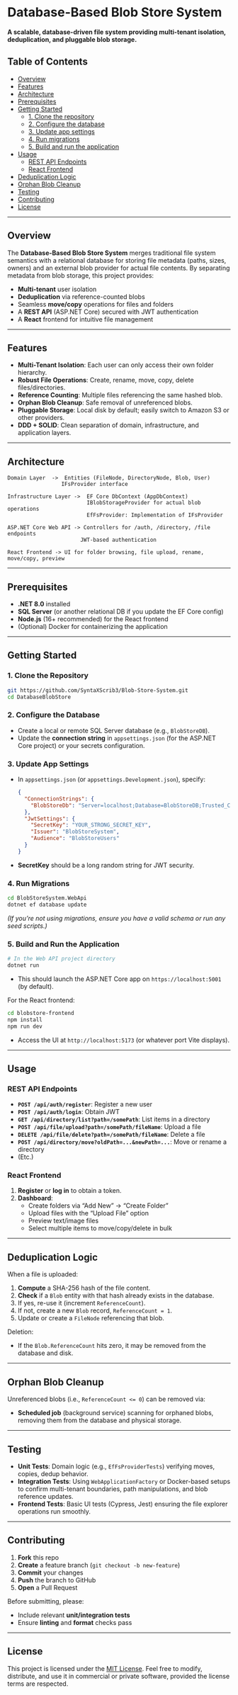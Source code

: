 # Database-Based Blob Store System

**A scalable, database-driven file system providing multi-tenant isolation, deduplication, and pluggable blob storage.**

## Table of Contents

- [Overview](#overview)
- [Features](#features)
- [Architecture](#architecture)
- [Prerequisites](#prerequisites)
- [Getting Started](#getting-started)
  - [1. Clone the repository](#1-clone-the-repository)
  - [2. Configure the database](#2-configure-the-database)
  - [3. Update app settings](#3-update-app-settings)
  - [4. Run migrations](#4-run-migrations)
  - [5. Build and run the application](#5-build-and-run-the-application)
- [Usage](#usage)
  - [REST API Endpoints](#rest-api-endpoints)
  - [React Frontend](#react-frontend)
- [Deduplication Logic](#deduplication-logic)
- [Orphan Blob Cleanup](#orphan-blob-cleanup)
- [Testing](#testing)
- [Contributing](#contributing)
- [License](#license)

---

## Overview

The **Database-Based Blob Store System** merges traditional file system semantics with a relational database for storing file metadata (paths, sizes, owners) and an external blob provider for actual file contents. By separating metadata from blob storage, this project provides:

- **Multi-tenant** user isolation
- **Deduplication** via reference-counted blobs
- Seamless **move/copy** operations for files and folders
- A **REST API** (ASP.NET Core) secured with JWT authentication
- A **React** frontend for intuitive file management

---

## Features

- **Multi-Tenant Isolation**: Each user can only access their own folder hierarchy.
- **Robust File Operations**: Create, rename, move, copy, delete files/directories.
- **Reference Counting**: Multiple files referencing the same hashed blob.
- **Orphan Blob Cleanup**: Safe removal of unreferenced blobs.
- **Pluggable Storage**: Local disk by default; easily switch to Amazon S3 or other providers.
- **DDD + SOLID**: Clean separation of domain, infrastructure, and application layers.

---

## Architecture

```
Domain Layer  ->  Entities (FileNode, DirectoryNode, Blob, User)
                 IFsProvider interface

Infrastructure Layer ->  EF Core DbContext (AppDbContext)
                         IBlobStorageProvider for actual blob operations
                         EfFsProvider: Implementation of IFsProvider

ASP.NET Core Web API -> Controllers for /auth, /directory, /file endpoints
                       JWT-based authentication

React Frontend -> UI for folder browsing, file upload, rename, move/copy, preview
```

---

## Prerequisites

- **.NET 8.0** installed
- **SQL Server** (or another relational DB if you update the EF Core config)
- **Node.js** (16+ recommended) for the React frontend
- (Optional) Docker for containerizing the application

---

## Getting Started

### 1. Clone the Repository

```bash
git https://github.com/SyntaXScrib3/Blob-Store-System.git
cd DatabaseBlobStore
```

### 2. Configure the Database

- Create a local or remote SQL Server database (e.g., `BlobStoreDB`).
- Update the **connection string** in `appsettings.json` (for the ASP.NET Core project) or your secrets configuration.

### 3. Update App Settings

- In `appsettings.json` (or `appsettings.Development.json`), specify:
  ```json
  {
    "ConnectionStrings": {
      "BlobStoreDb": "Server=localhost;Database=BlobStoreDB;Trusted_Connection=True;"
    },
    "JwtSettings": {
      "SecretKey": "YOUR_STRONG_SECRET_KEY",
      "Issuer": "BlobStoreSystem",
      "Audience": "BlobStoreUsers"
    }
  }
  ```
- **SecretKey** should be a long random string for JWT security.

### 4. Run Migrations

```bash
cd BlobStoreSystem.WebApi
dotnet ef database update
```

_(If you’re not using migrations, ensure you have a valid schema or run any seed scripts.)_

### 5. Build and Run the Application

```bash
# In the Web API project directory
dotnet run
```

- This should launch the ASP.NET Core app on `https://localhost:5001` (by default).

For the React frontend:

```bash
cd blobstore-frontend
npm install
npm run dev
```

- Access the UI at `http://localhost:5173` (or whatever port Vite displays).

---

## Usage

### REST API Endpoints

- **`POST /api/auth/register`**: Register a new user
- **`POST /api/auth/login`**: Obtain JWT
- **`GET /api/directory/list?path=/somePath`**: List items in a directory
- **`POST /api/file/upload?path=/somePath/fileName`**: Upload a file
- **`DELETE /api/file/delete?path=/somePath/fileName`**: Delete a file
- **`POST /api/directory/move?oldPath=...&newPath=...`**: Move or rename a directory
- (Etc.)

### React Frontend

1. **Register** or **log in** to obtain a token.
2. **Dashboard**:
   - Create folders via “Add New” → “Create Folder”
   - Upload files with the “Upload File” option
   - Preview text/image files
   - Select multiple items to move/copy/delete in bulk

---

## Deduplication Logic

When a file is uploaded:

1. **Compute** a SHA-256 hash of the file content.
2. **Check** if a `Blob` entity with that hash already exists in the database.
3. If yes, re-use it (increment `ReferenceCount`).
4. If not, create a new `Blob` record, `ReferenceCount = 1`.
5. Update or create a `FileNode` referencing that blob.

Deletion:

- If the `Blob.ReferenceCount` hits zero, it may be removed from the database and disk.

---

## Orphan Blob Cleanup

Unreferenced blobs (i.e., `ReferenceCount <= 0`) can be removed via:

- **Scheduled job** (background service) scanning for orphaned blobs, removing them from the database and physical storage.

---

## Testing

- **Unit Tests**: Domain logic (e.g., `EfFsProviderTests`) verifying moves, copies, dedup behavior.
- **Integration Tests**: Using `WebApplicationFactory` or Docker-based setups to confirm multi-tenant boundaries, path manipulations, and blob reference updates.
- **Frontend Tests**: Basic UI tests (Cypress, Jest) ensuring the file explorer operations run smoothly.

---

## Contributing

1. **Fork** this repo
2. **Create** a feature branch (`git checkout -b new-feature`)
3. **Commit** your changes
4. **Push** the branch to GitHub
5. **Open** a Pull Request

Before submitting, please:

- Include relevant **unit/integration tests**
- Ensure **linting** and **format** checks pass

---

## License

This project is licensed under the [MIT License](LICENSE). Feel free to modify, distribute, and use it in commercial or private software, provided the license terms are respected.
